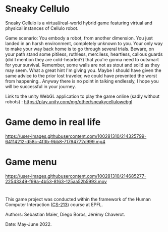 # Sneaky Cellulo

Sneaky Cellulo is a virtual/real-world hybrid game featuring virtual and physical instances of Cellulo robot.

Game scenario: You embody a robot, from another dimension. You just landed in an harsh environment, completely unknown to you. Your only way to make your way back home is to go through several trials. Beware, on your path stand some pitiless, ruthless, merciless, heartless, callous guards (did I mention they are cold-hearted?) that you're gonna need to outsmart for your survival.  Remember, some walls are not as stout and solid as they may seem. What a great hint I'm giving you. Maybe I should have given the same advice to the prior lost traveler, we could have prevented the worst from happening.. Anyway there is no point in talking endlessly, I hope you will be successful in your journey.  

Link to the unity WebGL application to play the game online (sadly without robots) : https://play.unity.com/mg/other/sneakycellulowebgl

# Game demo in real life

https://user-images.githubusercontent.com/100281310/214325799-64114212-d58c-4f3b-9bb8-71794772c999.mp4

# Game menu

https://user-images.githubusercontent.com/100281310/214685277-22543349-f99a-4b53-8163-125aa52b5993.mov

#

This game project was conducted within the framework of the Human Computer Interaction ([CS-213](https://edu.epfl.ch/coursebook/en/human-computer-interaction-CS-213)) course at EPFL.

Authors: Sebastian Maier, Diego Boros, Jérémy Chaverot.

Date: May-June 2022.
